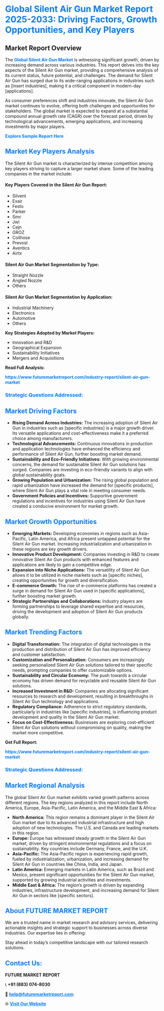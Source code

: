 <h1 style="color: #007BFF;">Global Silent Air Gun Market Report 2025-2033: Driving Factors, Growth Opportunities, and Key Players</h1>

<section id="overview">
<h2>Market Report Overview</h2>
<p>The <a href="https://www.futuremarketreport.com/industry-report/silent-air-gun-market" style="color: #007BFF; text-decoration: none;"><strong>Global Silent Air Gun Market</strong></a> is witnessing significant growth, driven by increasing demand across various industries. This report delves into the key aspects of the Silent Air Gun market, providing a comprehensive analysis of its current status, future potential, and challenges. The demand for Silent Air Gun has surged due to its wide-ranging applications in industries such as [insert industries], making it a critical component in modern-day [applications].</p>
<p>As consumer preferences shift and industries innovate, the Silent Air Gun market continues to evolve, offering both challenges and opportunities for stakeholders. The global market is expected to expand at a substantial compound annual growth rate (CAGR) over the forecast period, driven by technological advancements, emerging applications, and increasing investments by major players.</p>
</section>

<section id="overview">
<p><a href="https://www.futuremarketreport.com/request-sample/reportId=87551" style="color: #007BFF; text-decoration: none;"><strong>Explore Sample Report Here</strong></a></p>
</section>

<section id="key-players">
<h2 style="color: #007BFF;">Market Key Players Analysis</h2>
<p>The Silent Air Gun market is characterized by intense competition among key players striving to capture a larger market share. Some of the leading companies in the market include:</p>
<h4>Key Players Covered in the Silent Air Gun Report:</h4>
<ul><li>Silvent</li><li>Exair</li><li>Festo</li><li>Parker</li><li>Smc</li><li>Jwl</li><li>Cejn</li><li>GROZ</li><li>Coilhose</li><li>Prevost</li><li>Aventics</li><li>Airtx</li></ul>
<h4>Silent Air Gun Market Segmentation by Type:</h4>
<ul><li>Straight Nozzle</li><li>Angled Nozzle</li><li>Others</li></ul>

<h4>Silent Air Gun Market Segmentation by Application:</h4>
<ul><li>Industrial Machinery</li><li>Electronics</li><li>Automotive</li><li>Others</li></ul>
<p><strong>Key Strategies Adopted by Market Players:</strong></p>
<ul>
<li>Innovation and R&D</li>
<li>Geographical Expansion</li>
<li>Sustainability Initiatives</li>
<li>Mergers and Acquisitions</li>
</ul>
</section>

<section>
<p><strong>Read Full Analysis: </strong></p><a href="https://www.futuremarketreport.com/industry-report/silent-air-gun-market" style="color: #007BFF; text-decoration: none;"><strong>https://www.futuremarketreport.com/industry-report/silent-air-gun-market</strong></a>
<h3 style="color: #007BFF;">Strategic Questions Addressed:</h3>
</section>

<section id="driving-factors">
<h2 style="color: #007BFF;">Market Driving Factors</h2>
<ul>
<li><strong>Rising Demand Across Industries:</strong> The increasing adoption of Silent Air Gun in industries such as [specific industries] is a major growth driver. Its versatile applications and cost-effectiveness make it a preferred choice among manufacturers.</li>
<li><strong>Technological Advancements:</strong> Continuous innovations in production and application technologies have enhanced the efficiency and performance of Silent Air Gun, further boosting market demand.</li>
<li><strong>Sustainability and Eco-Friendly Initiatives:</strong> With growing environmental concerns, the demand for sustainable Silent Air Gun solutions has surged. Companies are investing in eco-friendly variants to align with global sustainability goals.</li>
<li><strong>Growing Population and Urbanization:</strong> The rising global population and rapid urbanization have increased the demand for [specific products], where Silent Air Gun plays a vital role in meeting consumer needs.</li>
<li><strong>Government Policies and Incentives:</strong> Supportive government regulations and incentives for industries using Silent Air Gun have created a conducive environment for market growth.</li>
</ul>
</section>

<section id="growth-opportunities">
<h2 style="color: #007BFF;">Market Growth Opportunities</h2>
<ul>
<li><strong>Emerging Markets:</strong> Developing economies in regions such as Asia-Pacific, Latin America, and Africa present untapped potential for the Silent Air Gun market. Increasing industrialization and urbanization in these regions are key growth drivers.</li>
<li><strong>Innovative Product Development:</strong> Companies investing in R&D to create innovative Silent Air Gun products with enhanced features and applications are likely to gain a competitive edge.</li>
<li><strong>Expansion into Niche Applications:</strong> The versatility of Silent Air Gun allows it to be utilized in niche markets such as [specific niches], creating opportunities for growth and diversification.</li>
<li><strong>E-commerce Growth:</strong> The rise of e-commerce platforms has created a surge in demand for Silent Air Gun used in [specific applications], further boosting market growth.</li>
<li><strong>Strategic Partnerships and Collaborations:</strong> Industry players are forming partnerships to leverage shared expertise and resources, driving the development and adoption of Silent Air Gun products globally.</li>
</ul>
</section>

<section id="trending-factors">
<h2 style="color: #007BFF;">Market Trending Factors</h2>
<ul>
<li><strong>Digital Transformation:</strong> The integration of digital technologies in the production and distribution of Silent Air Gun has improved efficiency and customer satisfaction.</li>
<li><strong>Customization and Personalization:</strong> Consumers are increasingly seeking personalized Silent Air Gun solutions tailored to their specific needs, prompting companies to offer customizable options.</li>
<li><strong>Sustainability and Circular Economy:</strong> The push towards a circular economy has driven demand for recyclable and reusable Silent Air Gun solutions.</li>
<li><strong>Increased Investment in R&D:</strong> Companies are allocating significant resources to research and development, resulting in breakthroughs in Silent Air Gun technology and applications.</li>
<li><strong>Regulatory Compliance:</strong> Adherence to strict regulatory standards, particularly in industries like [specific industries], is influencing product development and quality in the Silent Air Gun market.</li>
<li><strong>Focus on Cost-Effectiveness:</strong> Businesses are exploring cost-efficient Silent Air Gun solutions without compromising on quality, making the market more competitive.</li>
</ul>
</section>

<section>
<p><strong>Get Full Report: </strong></p><a href="https://www.futuremarketreport.com/industry-report/silent-air-gun-market" style="color: #007BFF; text-decoration: none;"><strong>https://www.futuremarketreport.com/industry-report/silent-air-gun-market</strong></a>
<h3 style="color: #007BFF;">Strategic Questions Addressed:</h3>
</section>


<section id="regional-analysis">
<h2 style="color: #007BFF;">Market Regional Analysis</h2>
<p>The global Silent Air Gun market exhibits varied growth patterns across different regions. The key regions analyzed in this report include North America, Europe, Asia-Pacific, Latin America, and the Middle East & Africa:</p>
<ul>
<li><strong>North America:</strong> This region remains a dominant player in the Silent Air Gun market due to its advanced industrial infrastructure and high adoption of new technologies. The U.S. and Canada are leading markets in this region.</li>
<li><strong>Europe:</strong> Europe has witnessed steady growth in the Silent Air Gun market, driven by stringent environmental regulations and a focus on sustainability. Key countries include Germany, France, and the U.K.</li>
<li><strong>Asia-Pacific:</strong> The Asia-Pacific region is experiencing rapid growth, fueled by industrialization, urbanization, and increasing demand for Silent Air Gun in countries like China, India, and Japan.</li>
<li><strong>Latin America:</strong> Emerging markets in Latin America, such as Brazil and Mexico, present significant opportunities for the Silent Air Gun market, supported by growing industrial activities and investments.</li>
<li><strong>Middle East & Africa:</strong> The region’s growth is driven by expanding industries, infrastructure development, and increasing demand for Silent Air Gun in sectors like [specific sectors].</li>
</ul>
</section>

<footer>
<h2 style="color: #007BFF;">About FUTURE MARKET REPORT</h2>
<p>We are a trusted name in market research and advisory services, delivering actionable insights and strategic support to businesses across diverse industries. Our expertise lies in offering:</p>

<p>Stay ahead in today’s competitive landscape with our tailored research solutions.</p>

<h2 style="color: #007BFF;">Contact Us:</h2>
<p><strong>FUTURE MARKET REPORT</strong></p>
<p>📞 <strong>+91 (883) 074-8030</strong></p>
<p>📧 <strong><a href="mailto:help@futuremarketreport.com" style="color: #007BFF;">help@futuremarketreport.com</a></strong></p>
<p>🌐 <strong><a href="https://www.futuremarketreport.com/" style="color: #007BFF;">Visit Our Website</a></strong></p>
</footer>